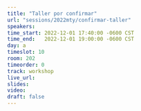 ```yaml
---
title: "Taller por confirmar"
url: "sessions/2022mty/confirmar-taller"
speakers:
time_start: 2022-12-01 17:40:00 -0600 CST
time_end:   2022-12-01 19:00:00 -0600 CST
day: a
timeslot: 10
room: 202
timeorder: 0
track: workshop
live_url: 
slides: 
video: 
draft: false
---
```

